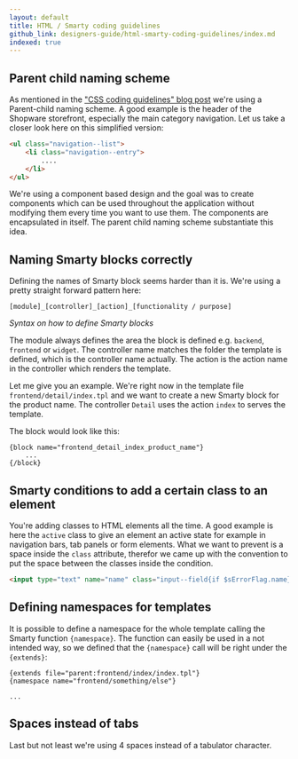 ```yaml
---
layout: default
title: HTML / Smarty coding guidelines
github_link: designers-guide/html-smarty-coding-guidelines/index.md
indexed: true
---
```



## Parent child naming scheme

As mentioned in the ["CSS coding guidelines" blog post](/blog/2016/08/26/css-coding-guidelines/) we're using a Parent-child naming scheme. A good example is the header of the Shopware storefront, especially the main category navigation. Let us take a closer look here on this simplified version:

```html
<ul class="navigation--list">
    <li class="navigation--entry">
        ....
    </li>
</ul>
```

We're using a component based design and the goal was to create components which can be used throughout the application without modifying them every time you want to use them. The components are encapsulated in itself. The parent child naming scheme substantiate this idea.

## Naming Smarty blocks correctly

Defining the names of Smarty block seems harder than it is. We're using a pretty straight forward pattern here:

```
[module]_[controller]_[action]_[functionality / purpose]
```
*Syntax on how to define Smarty blocks*

The module always defines the area the block is defined e.g. `backend`, `frontend` or `widget`. The controller name matches the folder the template is defined, which is the controller name actually. The action is the action name in the controller which renders the template.

Let me give you an example. We're right now in the template file `frontend/detail/index.tpl` and we want to create a new Smarty block for the product name. The controller `Detail` uses the action `index` to serves the template.

The block would look like this:

```
{block name="frontend_detail_index_product_name"}
    ...
{/block}
```

## Smarty conditions to add a certain class to an element
You're adding classes to HTML elements all the time. A good example is here the `active` class to give an element an active state for example in navigation bars, tab panels or form elements. What we want to prevent is a space inside the `class` attribute, therefor we came up with the convention to put the space between the classes inside the condition.

```html
<input type="text" name="name" class="input--field{if $sErrorFlag.name} has--error{/if}" />
```

## Defining namespaces for templates
It is possible to define a namespace for the whole template calling the Smarty function `{namespace}`. The function can easily be used in a not intended way, so we defined that the `{namespace}` call will be right under the `{extends}`:

```
{extends file="parent:frontend/index/index.tpl"}
{namespace name="frontend/something/else"}

...
```

## Spaces instead of tabs
Last but not least we're using 4 spaces instead of a tabulator character.


